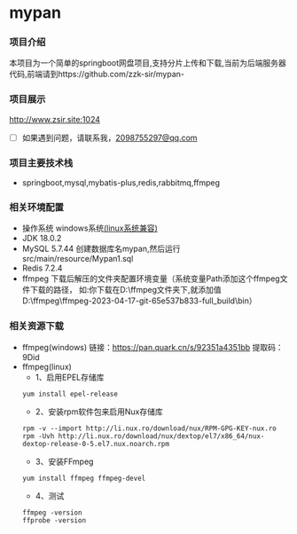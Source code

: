 # mypan

### 项目介绍
本项目为一个简单的springboot网盘项目,支持分片上传和下载,当前为后端服务器代码,前端请到https://github.com/zzk-sir/mypan-

### 项目展示
http://www.zsir.site:1024

- [ ]  如果遇到问题，请联系我，2098755297@qq.com


### 项目主要技术栈
* springboot,mysql,mybatis-plus,redis,rabbitmq,ffmpeg

### 相关环境配置
* 操作系统 windows系统[(linux系统兼容)](#linux)
* JDK 18.0.2
* MySQL 5.7.44 创建数据库名mypan,然后运行src/main/resource/Mypan1.sql
* Redis 7.2.4
* ffmpeg 下载后解压的文件夹配置环境变量（系统变量Path添加这个ffmpeg文件下载的路径，
如:你下载在D:\ffmpeg文件夹下,就添加值D:\ffmpeg\ffmpeg-2023-04-17-git-65e537b833-full_build\bin）


### 相关资源下载
* ffmpeg(windows)
  链接：https://pan.quark.cn/s/92351a4351bb
  提取码：9Did
* <span id="linux">ffmpeg(linux)</span>
  *  1、启用EPEL存储库
  ```shell
  yum install epel-release
  ```
  * 2、安装rpm软件包来启用Nux存储库
  ```shell
  rpm -v --import http://li.nux.ro/download/nux/RPM-GPG-KEY-nux.ro
  rpm -Uvh http://li.nux.ro/download/nux/dextop/el7/x86_64/nux-dextop-release-0-5.el7.nux.noarch.rpm
  ```
  * 3、安装FFmpeg
  ```shell
  yum install ffmpeg ffmpeg-devel
  ```
  * 4、测试
  ```shell
  ffmpeg -version
  ffprobe -version
  ```
